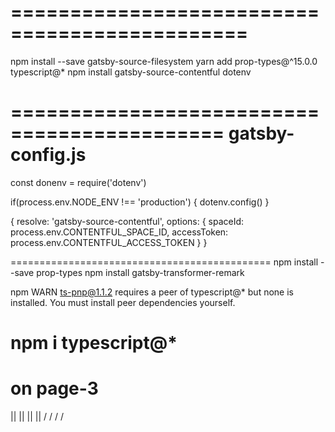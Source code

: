 # ==============================================

npm install --save gatsby-source-filesystem
yarn add prop-types@^15.0.0 typescript@\*
npm install gatsby-source-contentful dotenv

============================================
gatsby-config.js
=====
const donenv = require('dotenv')

if(process.env.NODE_ENV !== 'production') {
dotenv.config()
}

{
resolve: 'gatsby-source-contentful',
options: {
spaceId: process.env.CONTENTFUL_SPACE_ID,
accessToken: process.env.CONTENTFUL_ACCESS_TOKEN
}
}

=============================================
npm install --save prop-types
npm install gatsby-transformer-remark

npm WARN ts-pnp@1.1.2 requires a peer of typescript@\* but none is installed. You must install peer dependencies yourself.

# npm i typescript@\*

# on page-3

|| || || ||
\/ \/ \/ \/
